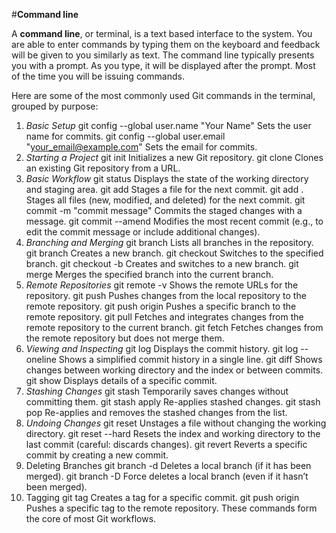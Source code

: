 #**Command line**

A **command line**, or terminal, is a text based interface to the system. You are able to enter commands by typing them on the keyboard and feedback will be given to you similarly as text.
The command line typically presents you with a prompt. As you type, it will be displayed after the prompt. Most of the time you will be issuing commands.

Here are some of the most commonly used Git commands in the terminal, grouped by purpose:
1. *Basic Setup*
git config --global user.name "Your Name"
Sets the user name for commits.
git config --global user.email "your_email@example.com"
Sets the email for commits.
2. *Starting a Project*
git init
Initializes a new Git repository.
git clone <repository-url>
Clones an existing Git repository from a URL.
3. *Basic Workflow*
git status
Displays the state of the working directory and staging area.
git add <file>
Stages a file for the next commit.
git add .
Stages all files (new, modified, and deleted) for the next commit.
git commit -m "commit message"
Commits the staged changes with a message.
git commit --amend
Modifies the most recent commit (e.g., to edit the commit message or include additional changes).
4. *Branching and Merging*
git branch
Lists all branches in the repository.
git branch <branch-name>
Creates a new branch.
git checkout <branch-name>
Switches to the specified branch.
git checkout -b <branch-name>
Creates and switches to a new branch.
git merge <branch-name>
Merges the specified branch into the current branch.
5. *Remote Repositories*
git remote -v
Shows the remote URLs for the repository.
git push
Pushes changes from the local repository to the remote repository.
git push origin <branch-name>
Pushes a specific branch to the remote repository.
git pull
Fetches and integrates changes from the remote repository to the current branch.
git fetch
Fetches changes from the remote repository but does not merge them.
6. *Viewing and Inspecting*
git log
Displays the commit history.
git log --oneline
Shows a simplified commit history in a single line.
git diff
Shows changes between working directory and the index or between commits.
git show <commit>
Displays details of a specific commit.
7. *Stashing Changes*
git stash
Temporarily saves changes without committing them.
git stash apply
Re-applies stashed changes.
git stash pop
Re-applies and removes the stashed changes from the list.
8. *Undoing Changes*
git reset <file>
Unstages a file without changing the working directory.
git reset --hard
Resets the index and working directory to the last commit (careful: discards changes).
git revert <commit>
Reverts a specific commit by creating a new commit.
9. Deleting Branches
git branch -d <branch-name>
Deletes a local branch (if it has been merged).
git branch -D <branch-name>
Force deletes a local branch (even if it hasn’t been merged).
10. Tagging
git tag <tag-name>
Creates a tag for a specific commit.
git push origin <tag-name>
Pushes a specific tag to the remote repository.
These commands form the core of most Git workflows.



